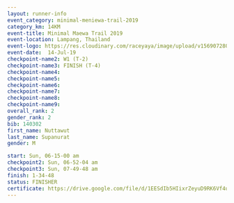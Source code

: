 ```yaml
---
layout: runner-info 
event_category: minimal-meniewa-trail-2019 
category_km: 14KM 
event-title: Minimal Maewa Trail 2019 
event-location: Lampang, Thailand 
event-logo: https://res.cloudinary.com/raceyaya/image/upload/v1569072805/logo/minimal-trail_ktnvsp.jpg 
event-date:  14-Jul-19 
checkpoint-name2: W1 (T-2) 
checkpoint-name3: FINISH (T-4) 
checkpoint-name4: 
checkpoint-name5: 
checkpoint-name6: 
checkpoint-name7: 
checkpoint-name8: 
checkpoint-name9: 
overall_rank: 2
gender_rank: 2
bib: 140302
first_name: Nuttawut
last_name: Supanurat
gender: M

start: Sun, 06-15-00 am
checkpoint2: Sun, 06-52-04 am
checkpoint3: Sun, 07-49-48 am
finish: 1-34-48
status: FINISHER
certificate: https://drive.google.com/file/d/1EESdIb5HIixrZeyuD9RK6Vf4u-6IxpdC/view?usp=sharing
---
```

